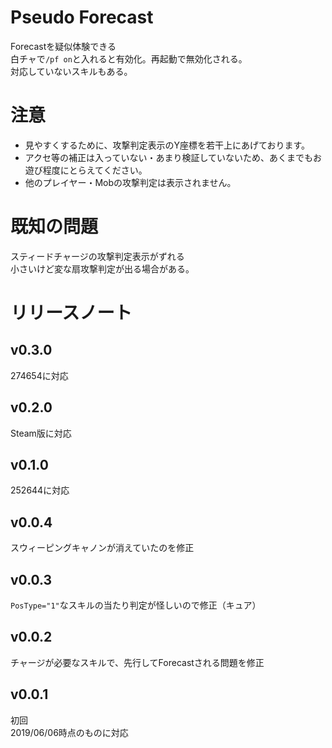 # Pseudo Forecast
Forecastを疑似体験できる  
白チャで`/pf on`と入れると有効化。再起動で無効化される。    
対応していないスキルもある。    

# 注意
* 見やすくするために、攻撃判定表示のY座標を若干上にあげております。
* アクセ等の補正は入っていない・あまり検証していないため、あくまでもお遊び程度にとらえてください。    
* 他のプレイヤー・Mobの攻撃判定は表示されません。  

# 既知の問題
スティードチャージの攻撃判定表示がずれる   
小さいけど変な扇攻撃判定が出る場合がある。  

# リリースノート
## v0.3.0
274654に対応

## v0.2.0
Steam版に対応

## v0.1.0
252644に対応

## v0.0.4
スウィーピングキャノンが消えていたのを修正

## v0.0.3
`PosType="1"`なスキルの当たり判定が怪しいので修正（キュア）

## v0.0.2
チャージが必要なスキルで、先行してForecastされる問題を修正

## v0.0.1
初回  
2019/06/06時点のものに対応
